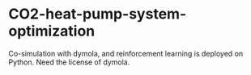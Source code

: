 # CO2-heat-pump-system-optimization
Co-simulation with dymola, and reinforcement learning is deployed on Python.
Need the license of dymola.
